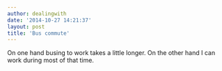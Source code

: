 ```yaml
---
author: dealingwith
date: '2014-10-27 14:21:37'
layout: post
title: 'Bus commute'
---
```


On one hand busing to work takes a little longer. On the other hand I can work during most of that time.
